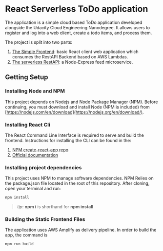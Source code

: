 # React Serverless ToDo application

The application is a simple cloud based ToDo application developed alongside the Udacity Cloud Engineering Nanodegree. It allows users to register and log into a web client, create a todo items, and process them.

The project is split into two parts:
1. [The Simple Frontend](https://github.com/mitriygor/ucd-capstone-fe):
basic React client web application which consumes the RestAPI Backend based on AWS Lambdas. 
2. [The serverless RestAPI](https://github.com/mitriygor/ucd-capstone-backend): a Node-Express feed microservice.

## Getting Setup

### Installing Node and NPM
This project depends on Nodejs and Node Package Manager (NPM). Before continuing, you must download and install Node (NPM is included) from [https://nodejs.com/en/download](https://nodejs.org/en/download/).

### Installing React Cli
The React Command Line Interface is required to serve and build the frontend. Instructions for installing the CLI can be found in the:
1. [NPM create-react-app repo](https://www.npmjs.com/package/create-react-app)
2. [Official documentation](https://create-react-app.dev/docs/getting-started/)

### Installing project dependencies

This project uses NPM to manage software dependencies. NPM Relies on the package.json file located in the root of this repository. After cloning, open your terminal and run:
```bash
npm install
```
>_tip_: **npm i** is shorthand for **npm install**


### Building the Static Frontend Files
The application uses AWS Amplify as delivery pipeline. In order to build the app, the command is
```bash
npm run build
```
